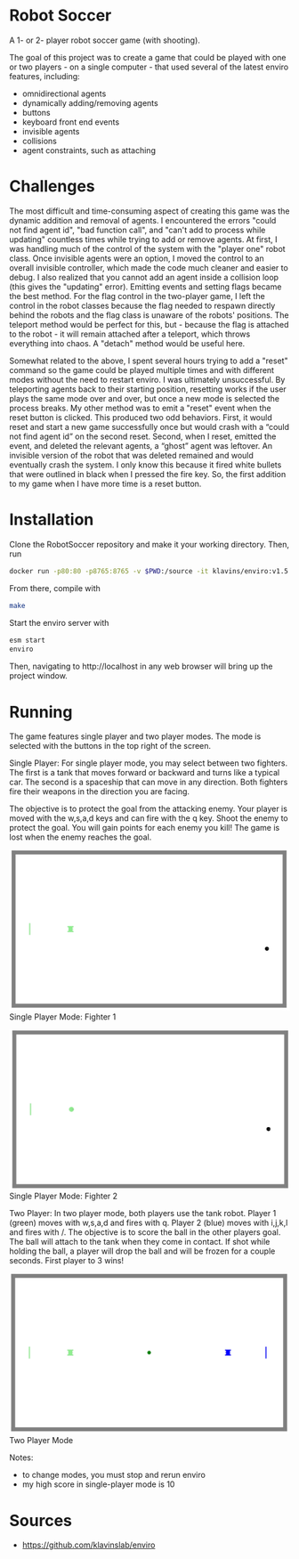 # Robot Soccer
A 1- or 2- player robot soccer game (with shooting). 

The goal of this project was to create a game that could be played with one or two players - on a single computer - that used several of the latest enviro features, including: 
- omnidirectional agents
- dynamically adding/removing agents
- buttons
- keyboard front end events
- invisible agents
- collisions
- agent constraints, such as attaching

# Challenges
The most difficult and time-consuming aspect of creating this game was the dynamic addition and removal of agents. I encountered the errors "could not find agent id", "bad function call", and "can't add to process while updating" countless times while trying to add or remove agents. At first, I was handling much of the control of the system with the "player one" robot class. Once invisible agents were an option, I moved the control to an overall invisible controller, which made the code much cleaner and easier to debug. I also realized that you cannot add an agent inside a collision loop (this gives the "updating" error). Emitting events and setting flags became the best method. For the flag control in the two-player game, I left the control in the robot classes because the flag needed to respawn directly behind the robots and the flag class is unaware of the robots' positions. The teleport method would be perfect for this, but - because the flag is attached to the robot - it will remain attached after a teleport, which throws everything into chaos. A "detach" method would be useful here. 

Somewhat related to the above, I spent several hours trying to add a "reset" command so the game could be played multiple times and with different modes without the need to restart enviro. I was ultimately unsuccessful. By teleporting agents back to their starting position, resetting works if the user plays the same mode over and over, but once a new mode is selected the process breaks. My other method was to emit a "reset" event when the reset button is clicked. This produced two odd behaviors. First, it would reset and start a new game successfully once but would crash with a “could not find agent id” on the second reset. Second, when I reset, emitted the event, and deleted the relevant agents, a “ghost” agent was leftover. An invisible version of the robot that was deleted remained and would eventually crash the system. I only know this because it fired white bullets that were outlined in black when I pressed the fire key. So, the first addition to my game when I have more time is a reset button.

# Installation
Clone the RobotSoccer repository and make it your working directory.
Then, run 

```bash
docker run -p80:80 -p8765:8765 -v $PWD:/source -it klavins/enviro:v1.5 bash
```
From there, compile with
```bash
make
```
Start the enviro server with 
```bash
esm start
enviro
```
Then, navigating to http://localhost in any web browser will bring up the project window.

# Running
The game features single player and two player modes. The mode is selected with the buttons in the top right of the screen.

Single Player:
For single player mode, you may select between two fighters. The first is a tank that moves forward or backward and turns like a typical car. The second is a spaceship that can move in any direction. Both fighters fire their weapons in the direction you are facing.

The objective is to protect the goal from the attacking enemy. Your player is moved with the w,s,a,d keys and can fire with the q key. Shoot the enemy to protect the goal. You will gain points for each enemy you kill! The game is lost when the enemy reaches the goal.

![two](single-player_1.png)
Single Player Mode: Fighter 1

![two](single-player_2.png)
Single Player Mode: Fighter 2

Two Player:
In two player mode, both players use the tank robot. Player 1 (green) moves with w,s,a,d and fires with q. Player 2 (blue) moves with i,j,k,l and fires with /. The objective is to score the ball in the other players goal. The ball will attach to the tank when they come in contact. If shot while holding the ball, a player will drop the ball and will be frozen for a couple seconds. First player to 3 wins!

![two](two-player.png)
Two Player Mode

Notes:
- to change modes, you must stop and rerun enviro
- my high score in single-player mode is 10

# Sources
- https://github.com/klavinslab/enviro

